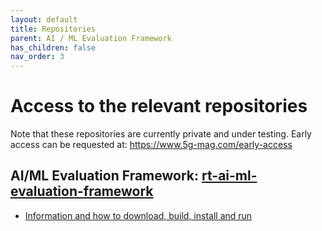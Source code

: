 ```yaml
---
layout: default
title: Repositories
parent: AI / ML Evaluation Framework
has_children: false
nav_order: 3
---
```

# Access to the relevant repositories

Note that these repositories are currently private and under testing. Early access can be requested at: https://www.5g-mag.com/early-access

## AI/ML Evaluation Framework: [rt-ai-ml-evaluation-framework](https://github.com/5G-MAG/rt-ai-ml-evaluation-framework)
* [Information and how to download, build, install and run](https://github.com/5G-MAG/rt-ai-ml-evaluation-framework#readme)

